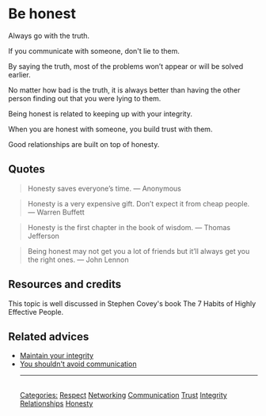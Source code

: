 # Be honest

Always go with the truth.

If you communicate with someone, don't lie to them.

By saying the truth, most of the problems won’t appear or will be solved earlier.

No matter how bad is the truth, it is always better than having the other person finding out that you were lying to them.

Being honest is related to keeping up with your integrity.

When you are honest with someone, you build trust with them.

Good relationships are built on top of honesty.

## Quotes

> Honesty saves everyone’s time. — Anonymous

> Honesty is a very expensive gift. Don’t expect it from cheap people. — Warren Buffett

> Honesty is the first chapter in the book of wisdom. — Thomas Jefferson

> Being honest may not get you a lot of friends but it’ll always get you the right ones. — John Lennon

## Resources and credits

This topic is well discussed in Stephen Covey's book The 7 Habits of Highly Effective People.

## Related advices

- [Maintain your integrity](../Maintain%20your%20integrity/index.md)
- [You shouldn't avoid communication](You%20shouldn't%20avoid%20communication/index.md)<hr/><br/>[Categories:](../Categories/index.md) [Respect](../Categories/Respect.md) [Networking](../Categories/Networking.md) [Communication](../Categories/Communication.md) [Trust](../Categories/Trust.md) [Integrity](../Categories/Integrity.md) [Relationships](../Categories/Relationships.md) [Honesty](../Categories/Honesty.md)